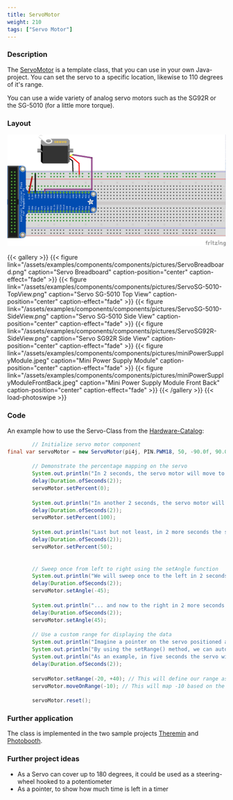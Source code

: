 ```yaml
---
title: ServoMotor
weight: 210
tags: ["Servo Motor"]
---
```


### Description

The [ServoMotor](https://github.com/Pi4J/pi4j-example-components/tree/main/src/main/java/com/pi4j/catalog/components/ServoMotor.java) is a template class, that you can use in your own Java-project.
You can set the servo to a specific location, likewise to 110 degrees of it's range.

You can use a wide variety of analog servo motors such as the SG92R or the SG-5010 (for a little more torque).

### Layout

![Servo Layout](/assets/examples/components/components/Layout-Servo.png)

{{< gallery >}}
{{< figure link="/assets/examples/components/components/pictures/ServoBreadboard.png" caption="Servo Breadboard" caption-position="center" caption-effect="fade" >}}
{{< figure link="/assets/examples/components/components/pictures/ServoSG-5010-TopView.png" caption="Servo SG-5010 Top View" caption-position="center" caption-effect="fade" >}}
{{< figure link="/assets/examples/components/components/pictures/ServoSG-5010-SideView.png" caption="Servo SG-5010 Side View" caption-position="center" caption-effect="fade" >}}
{{< figure link="/assets/examples/components/components/pictures/ServoSG92R-SideView.png" caption="Servo SG92R Side View" caption-position="center" caption-effect="fade" >}}
{{< figure link="/assets/examples/components/components/pictures/miniPowerSupplyModule.jpeg" caption="Mini Power Supply Module" caption-position="center" caption-effect="fade" >}}
{{< figure link="/assets/examples/components/components/pictures/miniPowerSupplyModuleFrontBack.jpeg" caption="Mini Power Supply Module Front Back" caption-position="center" caption-effect="fade" >}}
{{< /gallery >}}
{{< load-photoswipe >}}

### Code

An example how to use the Servo-Class from the [Hardware-Catalog](https://github.com/Pi4J/pi4j-example-components):

```java
        // Initialize servo motor component
final var servoMotor = new ServoMotor(pi4j, PIN.PWM18, 50, -90.0f, 90.0f, 2.0f, 12f);

        // Demonstrate the percentage mapping on the servo
        System.out.println("In 2 seconds, the servo motor will move to the left-most position which is 0%");
        delay(Duration.ofSeconds(2));
        servoMotor.setPercent(0);

        System.out.println("In another 2 seconds, the servo motor will show 100% by moving to the right-most position");
        delay(Duration.ofSeconds(2));
        servoMotor.setPercent(100);

        System.out.println("Last but not least, in 2 more seconds the servo will be centered to display 50%");
        delay(Duration.ofSeconds(2));
        servoMotor.setPercent(50);


        // Sweep once from left to right using the setAngle function
        System.out.println("We will sweep once to the left in 2 seconds...");
        delay(Duration.ofSeconds(2));
        servoMotor.setAngle(-45);

        System.out.println("... and now to the right in 2 more seconds!");
        delay(Duration.ofSeconds(2));
        servoMotor.setAngle(45);

        // Use a custom range for displaying the data
        System.out.println("Imagine a pointer on the servo positioned above a label between -20ºC and +40ºC");
        System.out.println("By using the setRange() method, we can automatically map our temperature range to the servo range!");
        System.out.println("As an example, in five seconds the servo will show -10º which should be on the far left of the servo.");
        delay(Duration.ofSeconds(2));

        servoMotor.setRange(-20, +40); // This will define our range as values between -20 and +40
        servoMotor.moveOnRange(-10); // This will map -10 based on the previously defined range

        servoMotor.reset();

```

### Further application

The class is implemented in the two sample projects [Theremin](https://github.com/DieterHolz/RaspPiTheremin) and [Photobooth](https://github.com/DieterHolz/PhotoBooth).

### Further project ideas

- As a Servo can cover up to 180 degrees, it could be used as a steering-wheel hooked to a potentiometer
- As a pointer, to show how much time is left in a timer
